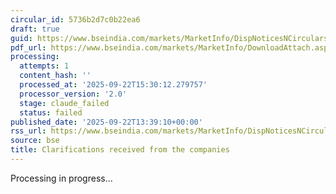 ```yaml
---
circular_id: 5736b2d7c0b22ea6
draft: true
guid: https://www.bseindia.com/markets/MarketInfo/DispNoticesNCirculars.aspx?Noticeid={CEA72063-88B7-4928-8FB0-2E543478C74E}&noticeno=20250922-36&dt=09/22/2025&icount=36&totcount=56&flag=0
pdf_url: https://www.bseindia.com/markets/MarketInfo/DownloadAttach.aspx?id=20250922-36&attachedId=44b34410-0a0b-41b5-b90e-e651548989b7
processing:
  attempts: 1
  content_hash: ''
  processed_at: '2025-09-22T15:30:12.279757'
  processor_version: '2.0'
  stage: claude_failed
  status: failed
published_date: '2025-09-22T13:39:10+00:00'
rss_url: https://www.bseindia.com/markets/MarketInfo/DispNoticesNCirculars.aspx?Noticeid={CEA72063-88B7-4928-8FB0-2E543478C74E}&noticeno=20250922-36&dt=09/22/2025&icount=36&totcount=56&flag=0
source: bse
title: Clarifications received from the companies
---
```


Processing in progress...